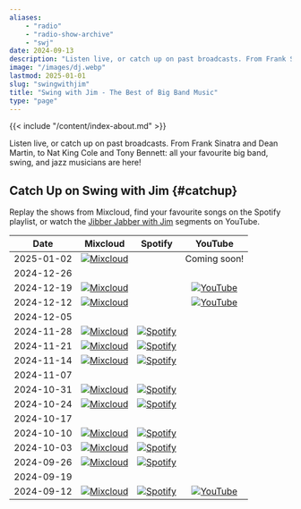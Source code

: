 ```yaml
---
aliases:
    - "radio"
    - "radio-show-archive"
    - "swj"
date: 2024-09-13
description: "Listen live, or catch up on past broadcasts. From Frank Sinatra and Dean Martin, to Nat King Cole and Tony Bennett: all your favourite big band, swing, and jazz musicians are here!"
image: "/images/dj.webp"
lastmod: 2025-01-01
slug: "swingwithjim"
title: "Swing with Jim - The Best of Big Band Music"
type: "page"
---
```


{{< include "/content/index-about.md" >}}

Listen live, or catch up on past broadcasts. From Frank Sinatra and Dean Martin, to Nat King Cole and Tony Bennett: all your favourite big band, swing, and jazz musicians are here!

## Catch Up on Swing with Jim {#catchup}

Replay the shows from Mixcloud, find your favourite songs on the Spotify playlist, or watch the [Jibber Jabber with Jim](/jibberjabberwithjim/) segments on YouTube.

| Date | Mixcloud | Spotify | YouTube |
| ---- | :------: | :-----: | :-----: |
| 2025-01-02 | [![Mixcloud](/svg/icons/mixcloud.svg)](https://www.mixcloud.com/ferndale-ctg/fcr-radio-plymouth-presents-james-random-radio-show-020124/) | | Coming soon! |
| 2024-12-26 |
| 2024-12-19 | [![Mixcloud](/svg/icons/mixcloud.svg)](https://www.mixcloud.com/ferndale-ctg/fcr-radio-plymouth-presents-james-random-radio-show-191224/) | | [![YouTube](/svg/icons/youtube.svg "Interview with Sean Tilson")](https://youtu.be/nlXkMwipTmg) |
| 2024-12-12 | [![Mixcloud](/svg/icons/mixcloud.svg)](https://www.mixcloud.com/ferndale-ctg/fcr-radio-plymouth-presents-james-random-radio-show-plus-guest-121224/) | | [![YouTube](/svg/icons/youtube.svg "Interview with Paul Bird (Digital Plymouth)")](https://youtu.be/OxKWI1JiuLo) |
| 2024-12-05 |
| 2024-11-28 | [![Mixcloud](/svg/icons/mixcloud.svg)](https://www.mixcloud.com/ferndale-ctg/fcr-radio-plymouth-presents-james-random-radio-show-281124/) | [![Spotify](/svg/icons/spotify.svg)](https://open.spotify.com/playlist/2B4rnVE76Agiihk98BfpAG) |
| 2024-11-21 | [![Mixcloud](/svg/icons/mixcloud.svg)](https://www.mixcloud.com/ferndale-ctg/fcr-radio-plymouth-presents-james-random-radio-show-211124/) | [![Spotify](/svg/icons/spotify.svg)](https://open.spotify.com/playlist/6GddywdBr6vSN8qpZr0PRD) |
| 2024-11-14 | [![Mixcloud](/svg/icons/mixcloud.svg)](https://www.mixcloud.com/ferndale-ctg/fcr-radio-plymouth-presents-james-random-radio-show-141124/) | [![Spotify](/svg/icons/spotify.svg)](https://open.spotify.com/playlist/5SPnwFFZYQxf8GM9YRgZqr) |
| 2024-11-07 |
| 2024-10-31 | [![Mixcloud](/svg/icons/mixcloud.svg)](https://www.mixcloud.com/ferndale-ctg/fcr-radio-plymouth-presaents-james-davidsons-halloween-special-311024/) | [![Spotify](/svg/icons/spotify.svg)](https://open.spotify.com/playlist/1I1ZVNPcVzaTK1c9T9SLY9) |
| 2024-10-24 | [![Mixcloud](/svg/icons/mixcloud.svg)](https://www.mixcloud.com/ferndale-ctg/fcr-radio-plymouth-presents-james-davidsons-random-radio-show-241024/) | [![Spotify](/svg/icons/spotify.svg)](https://open.spotify.com/playlist/71Qphtg40vYl41aJRz4Sbp) |
| 2024-10-17 |
| 2024-10-10 | [![Mixcloud](/svg/icons/mixcloud.svg)](https://www.mixcloud.com/ferndale-ctg/fcr-radio-plymouth-presents-james-davidsons-random-radio-show-101024/) | [![Spotify](/svg/icons/spotify.svg)](https://open.spotify.com/playlist/50gr4W1663e9CWxpDxu7iu) |
| 2024-10-03 | [![Mixcloud](/svg/icons/mixcloud.svg)](https://www.mixcloud.com/ferndale-ctg/fcr-radio-plymouth-presents-james-davidsons-random-radio-show-031024/) | [![Spotify](/svg/icons/spotify.svg)](https://open.spotify.com/playlist/3UvF28q4oZq6Kx8jwrIceU) |
| 2024-09-26 | [![Mixcloud](/svg/icons/mixcloud.svg)](https://www.mixcloud.com/ferndale-ctg/fcr-radio-plymouth-presents-james-davidson-random-radio-show-260924/) | [![Spotify](/svg/icons/spotify.svg)](https://open.spotify.com/playlist/4TwAxbOltwufsa7IN4Rwno) |
| 2024-09-19 |
| 2024-09-12 | [![Mixcloud](/svg/icons/mixcloud.svg)](https://www.mixcloud.com/ferndale-ctg/fcr-radio-plymouth-presents-james-davidsons-random-radio-show-120924/) | [![Spotify](/svg/icons/spotify.svg)](https://open.spotify.com/playlist/4TwAxbOltwufsa7IN4Rwno) | [![YouTube](/svg/icons/youtube.svg "Interview with Maisy Webb (Taste of Zero Waste)")](https://youtu.be/UNNN_JIzmeg) |
